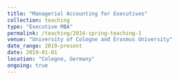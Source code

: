 ```yaml
---
title: "Managerial Accounting for Executives"
collection: teaching
type: "Executive MBA"
permalink: /teaching/2014-spring-teaching-1
venue: "University of Cologne and Erasmus University"
date_range: 2019-present
date: 2019-01-01
location: "Cologne, Germany"
ongoing: true
---
```

